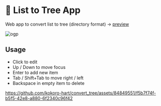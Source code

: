 # 🌲 List to Tree App
Web app to convert list to tree (directory format)
→ [preview](https://vue3-directory-app.vercel.app/ "")

![ogp](https://kt-media.blog/wp-content/uploads/2023/02/ogp.jpg)

## Usage
- Click to edit
- Up / Down to move focus
- Enter to add new item
- Tab / Shift+Tab to move right / left
- Backspace in empty item to delete


https://github.com/kokoro-hart/convert_tree/assets/84849551/f5b7f74f-b5f5-42e8-a880-6f2340c96f42

